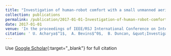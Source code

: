 ```yaml
---
title: "Investigation of human-robot comfort with a small unmanned aerial vehicle compared to a ground robot"
collection: publications
permalink: /publication/2017-01-01-Investigation-of-human-robot-comfort-with-a-small-unmanned-aerial-vehicle-compared-to-a-ground-robot
date: 2017-01-01
venue: 'In the proceedings of IEEE/RSJ International Conference on Intelligent Robots and Systems (IROS)'
citation: ' U. Acharya$^1$,  A. Bevins$^0$,  B. Duncan, &quot;Investigation of human-robot comfort with a small unmanned aerial vehicle compared to a ground robot.&quot; In the proceedings of IEEE/RSJ International Conference on Intelligent Robots and Systems (IROS), 2017.'
---
```

Use [Google Scholar](https://scholar.google.com/scholar?q=Investigation+of+human+robot+comfort+with+a+small+unmanned+aerial+vehicle+compared+to+a+ground+robot){:target="_blank"} for full citation
